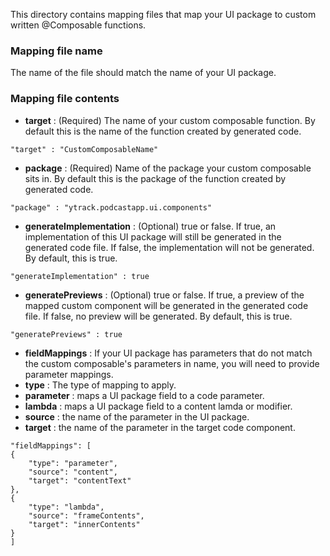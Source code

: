 This directory contains mapping files that map your UI package to custom
written @Composable functions.

### Mapping file name
The name of the file should match the name of your UI package.

### Mapping file contents

- **target** : (Required) The name of your custom composable function. By
  default this is the name of the function created by generated code.

```
"target" : "CustomComposableName"
```

- **package** : (Required) Name of the package your custom composable sits in.
  By default this is the package of the function created by generated code.

```
"package" : "ytrack.podcastapp.ui.components"
```

- **generateImplementation** : (Optional) true or false. If true, an
  implementation of this UI package will still be generated in the generated
  code file. If false, the implementation will not be generated. By default,
  this is true.

```
"generateImplementation" : true
```

- **generatePreviews** : (Optional) true or false. If true, a preview of the
  mapped custom component will be generated in the generated code file. If
  false, no preview will be generated. By default, this is true.

```
"generatePreviews" : true
```

- **fieldMappings** : If your UI package has parameters that do not match the
  custom composable's parameters in name, you will need to provide
  parameter mappings.
- **type** : The type of mapping to apply.
- **parameter** : maps a UI package field to a code parameter.
- **lambda** : maps a UI package field to a content lamda or modifier.
- **source** : the name of the parameter in the UI package.
- **target** : the name of the parameter in the target code component.

```
"fieldMappings": [
{
    "type": "parameter",
    "source": "content",
    "target": "contentText"
},
{
    "type": "lambda",
    "source": "frameContents",
    "target": "innerContents"
}
]
```

